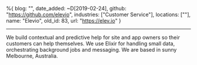 %{
  blog: "",
  date_added: ~D[2019-02-24],
  github: "https://github.com/elevio",
  industries: ["Customer Service"],
  locations: [""],
  name: "Elevio",
  old_id: 83,
  url: "https://elev.io"
}

---

We build contextual and predictive help for site and app owners so their customers can help themselves. We use Elixir for handling small data, orchestrating background jobs and messaging. We are based in sunny Melbourne, Australia.
